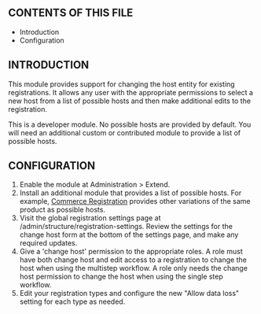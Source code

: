 CONTENTS OF THIS FILE
---------------------

 * Introduction
 * Configuration


INTRODUCTION
------------

This module provides support for changing the host entity for existing registrations. It allows any user with the appropriate permissions to select a new host from a list of possible hosts and then make additional edits to the registration.

This is a developer module. No possible hosts are provided by default. You will need an additional custom or contributed module to provide a list of possible hosts.


CONFIGURATION
-------------

1. Enable the module at Administration > Extend.
2. Install an additional module that provides a list of possible hosts. For example, [Commerce Registration](https://www.drupal.org/project/commerce_registration) provides other variations of the same product as possible hosts.
3. Visit the global registration settings page at /admin/structure/registration-settings. Review the settings for the change host form at the bottom of the settings page, and make any required updates.
4. Give a 'change host' permission to the appropriate roles. A role must have both change host and edit access to a registration to change the host when using the multistep workflow. A role only needs the change host permission to change the host when using the single step workflow.
5. Edit your registration types and configure the new "Allow data loss" setting for each type as needed.
